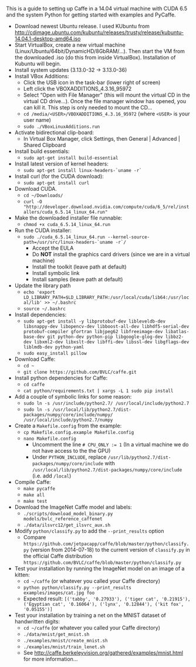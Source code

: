 This is a guide to setting up Caffe in a 14.04 virtual machine with CUDA 6.5 and the system Python for getting started with examples and PyCaffe.

* Download newest Ubuntu release. I used KUbuntu from http://cdimage.ubuntu.com/kubuntu/releases/trusty/release/kubuntu-14.04.1-desktop-amd64.iso
* Start VirtualBox, create a new virtual machine (Linux/Ubuntu/64bit/DynamicHD/8GbRAM/…). Then start the VM from the downloaded .iso (do this from inside VirtualBox). Installation of Kubuntu will begin.
* Install system updates (3.13.0-32 -> 3.13.0-36)
* Install VBox Additions:
  * Click the USB icon in the task-bar (lower right of screen)
  * Left click the VBOXADDITIONS_4.3.16_95972
  * Select “Open with File Manager” (this will mount the virtual CD in the virtual CD drive…). Once the file manager window has opened, you can kill it. This step is only needed to mount the CD...
  * `cd /media/<USER>/VBOXADDITIONS_4.3.16_95972` (where `<USER>` is your user name)
  * `sudo ./VBoxLinuxAdditions.run`
* Activate bidirectional clip-board:
  * In Virtual Box Manager, click Settings, then General | Advanced | Shared Clipboard
* Install build essentials:
  * `sudo apt-get install build-essential`
* Install latest version of kernel headers:
  * ``sudo apt-get install linux-headers-`uname -r` ``
* Install curl (for the CUDA download):
  * `sudo apt-get install curl`
* Download CUDA.
  * `cd ~/Downloads/`
  * `curl -O "http://developer.download.nvidia.com/compute/cuda/6_5/rel/installers/cuda_6.5.14_linux_64.run"`
* Make the downloaded installer file runnable:
  * `chmod +x cuda_6.5.14_linux_64.run`
* Run the CUDA installer:
  * ``sudo ./cuda_6.5.14_linux_64.run --kernel-source-path=/usr/src/linux-headers-`uname -r`/ ``
    * Accept the EULA
    * Do **NOT** install the graphics card drivers (since we are in a virtual machine)
    * Install the toolkit (leave path at default)
    * Install symbolic link
    * Install samples (leave path at default)
* Update the library path
  * `echo 'export LD_LIBRARY_PATH=$LD_LIBRARY_PATH:/usr/local/cuda/lib64:/usr/local/lib' >> ~/.bashrc`
  * `source ~/.bashrc`
* Install dependencies:
  * `sudo apt-get install -y libprotobuf-dev libleveldb-dev libsnappy-dev libopencv-dev libboost-all-dev libhdf5-serial-dev protobuf-compiler gfortran libjpeg62 libfreeimage-dev libatlas-base-dev git python-dev python-pip libgoogle-glog-dev libbz2-dev libxml2-dev libxslt-dev libffi-dev libssl-dev libgflags-dev liblmdb-dev python-yaml`
  * `sudo easy_install pillow`
* Download Caffe:
  * `cd ~`
  * `git clone https://github.com/BVLC/caffe.git`
* Install python dependencies for Caffe:
  * `cd caffe`
  * `cat python/requirements.txt | xargs -L 1 sudo pip install`
* Add a couple of symbolic links for some reason:
  * `sudo ln -s /usr/include/python2.7/ /usr/local/include/python2.7`
  * `sudo ln -s /usr/local/lib/python2.7/dist-packages/numpy/core/include/numpy/ /usr/local/include/python2.7/numpy`
* Create a `Makefile.config` from the example:
  * `cp Makefile.config.example Makefile.config`
  * `nano Makefile.config`
    * Uncomment the line `# CPU_ONLY := 1`  (In a virtual machine we do not have access to the the GPU)
    * Under `PYTHON_INCLUDE`, replace `/usr/lib/python2.7/dist-packages/numpy/core/include` with `/usr/local/lib/python2.7/dist-packages/numpy/core/include` (i.e. add `/local`)
* Compile Caffe:
  * `make pycaffe`
  * `make all`
  * `make test`
* Download the ImageNet Caffe model and labels:
  * `./scripts/download_model_binary.py models/bvlc_reference_caffenet`
  * `./data/ilsvrc12/get_ilsvrc_aux.sh`
* Modify `python/classify.py` to add the `--print_results` option
  * Compare `https://github.com/jetpacapp/caffe/blob/master/python/classify.py` (version from 2014-07-18) to the current version of `classify.py` in the official Caffe distribution `https://github.com/BVLC/caffe/blob/master/python/classify.py` 
* Test your installation by running the ImageNet model on an image of a kitten:
  * `cd ~/caffe` (or whatever you called your Caffe directory)
  * `python python/classify.py --print_results examples/images/cat.jpg foo`
  * Expected result: `[('tabby', '0.27933'), ('tiger cat', '0.21915'), ('Egyptian cat', '0.16064'), ('lynx', '0.12844'), ('kit fox', '0.05155')]`
* Test your installation by training a net on the MNIST dataset of handwritten digits:
  * `cd ~/caffe` (or whatever you called your Caffe directory)
  * `./data/mnist/get_mnist.sh`
  * `./examples/mnist/create_mnist.sh`
  * `./examples/mnist/train_lenet.sh`
  * See http://caffe.berkeleyvision.org/gathered/examples/mnist.html for more information...